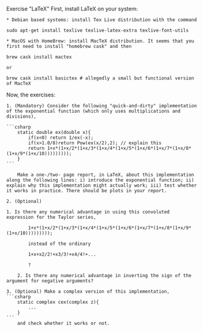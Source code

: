 Exercise "LaTeX"
First, install LaTeX on your system:

    * Debian based systems: install Tex Live distribution with the command

    sudo apt-get install texlive texlive-latex-extra texlive-font-utils

    * MacOS with HomeBrew: install MacTeX distribution. It seems that you first need to install "homebrew cask" and then

    brew cask install mactex

    or

    brew cask install basictex # allegedly a small but functional version of MacTeX

Now, the exercises:

    1. (Mandatory) Consider the following "quick-and-dirty" implementation of the exponential function (which only uses multiplications and divisions),

	```csharp
    	static double ex(double x){
    		if(x<0) return 1/ex(-x);
    		if(x>1.0/8)return Pow(ex(x/2),2); // explain this
    		return 1+x*(1+x/2*(1+x/3*(1+x/4*(1+x/5*(1+x/6*(1+x/7*(1+x/8*(1+x/9*(1+x/10)))))))));
    	}
	```

    	Make a one-/two- page report, in LaTeX, about this implementation along the following lines: i) introduce the exponential function; ii) explain why this implementation might actually work; iii) test whether it works in practice. There should be plots in your report.

    2. (Optional)
        
	1. Is there any numerical advantage in using this convoluted expression for the Taylor series,

        	1+x*(1+x/2*(1+x/3*(1+x/4*(1+x/5*(1+x/6*(1+x/7*(1+x/8*(1+x/9*(1+x/10)))))))));

        	instead of the ordinary

        	1+x+x2/2!+x3/3!+x4/4!+...

        	?

        2. Is there any numerical advantage in inverting the sign of the argument for negative arguments? 

    3. (Optional) Make a complex version of this implementation,
	```csharp
    	static complex cex(complex z){
    		...
    	}
	```
    	and check whether it works or not. 
